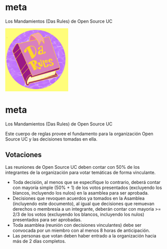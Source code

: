 # meta
Los Mandamientos (Das Rules) de Open Source UC


<img src="https://github.com/open-source-uc/meta/blob/main/darules.jpg?raw=true" height="200px">

# meta
Los Mandamientos (Das Rules) de Open Source UC

Este cuerpo de reglas provee el fundamento para la organización Open Source UC y las decisiones tomadas en ella.

## Votaciones
Las reuniones de Open Source UC deben contar con 50% de los integrantes de la organización para votar temáticas de forma vinculante.

- Toda decisión, al menos que se especifique lo contrario, deberá contar con mayoría simple (50% + 1) de los votos presentados (excluyendo los blancos, incluyendo los nulos) en la asamblea para ser aprobada.
- Decisiones que revoquen acuerdos ya tomados en la Asamblea (incluyendo este documento), al igual que decisiones que remuevan derechos o membresía a un integrante, deberán contar con mayoria >= 2/3 de los votos (excluyendo los blancos, incluyendo los nulos) presentados para ser aprobadas.
- Toda asamblea (reunión con decisiones vinculantes) debe ser convocada por un miembro con al menos 8 horas de anticipación.
- Las personas que votan deben haber entrado a la organización hacia más de 2 días completos.

